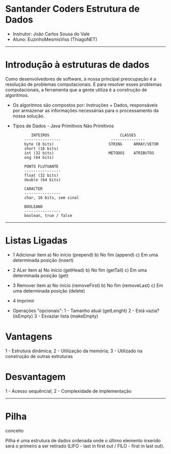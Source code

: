# Santander Coders Estrutura de Dados
- Instrutor: João Carlos Sousa do Vale
- Aluno: EuzinhoMesmisViss (ThiagoNET)

-------------------------------------------------------------------------------------------
# Introdução à estruturas de dados
  Como desenvolvedores de software, à nossa principal preocupação é a resolução de problemas computacionais. E para resolver esses problemas computacionais, a ferramenta que a gente utiliza é a construção de algoritmos.

- Os algoritmos são compostos por: Instruções + Dados, responsáveis por armazenar as informações necessárias para o processamento da nossa solução.

- Tipos de Dados - Java
             Primitivos                          Não Primitivos

              INTEIROS                               CLASSES
           ----------------                      ---------------         
           byte (8 bits)                        STRING     ARRAY/VETOR         
           short (16 bits)
           int (32 bits)                        MÉTODOS    ATRIBUTOS
           ong (64 bits)

           PONTO FLUTUANTE
           ----------------
           float (32 bits)
           double (64 bits)
  
           CARACTER
           ----------------
           char, 16 bits, sem sinal
  
           BOOLEANO
           ----------------
           boolean, true / false
-------------------------------------------------------------------------------------------
# Listas Ligadas
- 1 Adicionar item
  a) No início (prepend)
  b) No fim (append)
  c) Em uma determinada posição (insert)

- 2 ALer item
  a) No início (getHead)
  b) No fim (getTail)
  c) Em uma determinada posição (get)

- 3 Remover item
  a) No início (removeFirst)
  b) No fim (removeLast)
  c) Em uma determinada posição (delete)

- 4 Imprimir

- Operações "opcionais":
1 - Tamanho atual (getLenght)
2 - Está vazia? (isEmpty)
3 - Esvaziar lista (makeEmpty)
                              
# Vantagens
1 - Estrutura dinâmica;
2 - Utilização da memória;
3 - Utilizado na construção de outras estruturas
# Desvantagem
1 - Acesso sequêncial;
2 - Complexidade de implementação

-------------------------------------------------------------------------------------------
# Pilha
conceito

  Pilha é uma estrutura de dados ordenada onde o último elemento inserido 
  será o primeiro a ser retirado (LIFO - last in first out / FILO - first in last out).  